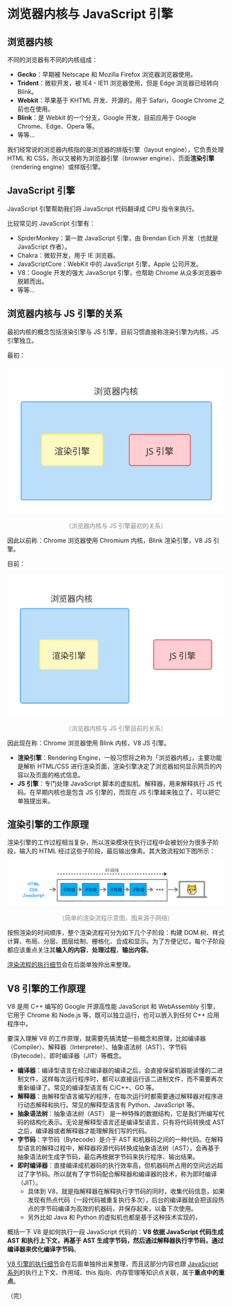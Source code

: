 # 浏览器内核与 JavaScript 引擎

## 浏览器内核

不同的浏览器有不同的内核组成：

* **Gecko**：早期被 Netscape 和 Mozilla Firefox 浏览器浏览器使用。
* **Trident**：微软开发，被 IE4 - IE11 浏览器使用，但是 Edge 浏览器已经转向 Blink。
* **Webkit**：苹果基于 KHTML 开发、开源的，用于 Safari，Google Chrome 之前也在使用。
* **Blink**：是 Webkit 的一个分支，Google 开发，目前应用于 Google Chrome、Edge、Opera 等。
* 等等…

我们经常说的浏览器内核指的是浏览器的排版引擎（layout engine），它负责处理 HTML 和 CSS，所以又被称为浏览器引擎（browser engine）、页面**渲染引擎**（rendering engine）或样版引擎。

## JavaScript 引擎

JavaScript 引擎帮助我们将 JavaScript 代码翻译成 CPU 指令来执行。

比较常见的 JavaScript 引擎有：

* SpiderMonkey：第一款 JavaScript 引擎，由 Brendan Eich 开发（也就是 JavaScript 作者）。
* Chakra：微软开发，用于 IE 浏览器。
* JavaScriptCore：WebKit 中的 JavaScript 引擎，Apple 公司开发。
* V8：Google 开发的强大 JavaScript 引擎，也帮助 Chrome 从众多浏览器中脱颖而出。
* 等等…

## 浏览器内核与 JS 引擎的关系

最初内核的概念包括渲染引擎与 JS 引擎，目前习惯直接称渲染引擎为内核，JS 引擎独立。

最初：

<div style="text-align: center;">
  <img src="./assets/kernel-and-javascript-engine-before.svg" alt="浏览器内核与 JS 引擎最初的关系">
  <p style="text-align: center; color: #888;">（浏览器内核与 JS 引擎最初的关系）</p>
</div>

因此以前称：Chrome 浏览器使用 Chromium 内核，Blink 渲染引擎，V8 JS 引擎。

目前：

<div style="text-align: center;">
  <img src="./assets/kernel-and-javascript-engine-now.svg" alt="浏览器内核与 JS 引擎目前的关系">
  <p style="text-align: center; color: #888;">（浏览器内核与 JS 引擎目前的关系）</p>
</div>

因此现在称：Chrome 浏览器使用 Blink 内核，V8 JS 引擎。

* **渲染引擎**：Rendering Engine，一般习惯将之称为「浏览器内核」，主要功能是解析 HTML/CSS 进行渲染页面，渲染引擎决定了浏览器如何显示网页的内容以及页面的格式信息。
* **JS 引擎**：专门处理 JavaScript 脚本的虚拟机、解释器，用来解释执行 JS 代码。在早期内核也是包含 JS 引擎的，而现在 JS 引擎越来独立了，可以把它单独提出来。

## 渲染引擎的工作原理

渲染引擎的工作过程相当复杂，所以渲染模块在执行过程中会被划分为很多子阶段，输入的 HTML 经过这些子阶段，最后输出像素。其大致流程如下图所示：

<div style="text-align: center;">
  <img src="./assets/simple-rendering-process.png" alt="简单的渲染流程示意图" style="width: 600px;">
  <p style="text-align: center; color: #888;">（简单的渲染流程示意图，图来源于网络）</p>
</div>

按照渲染的时间顺序，整个渲染流程可分为如下几个子阶段：构建 DOM 树、样式计算、布局、分层、图层绘制、栅格化、合成和显示。为了方便记忆，每个子阶段都应该重点关注其**输入的内容**，**处理过程**，**输出内容**。

[渲染流程的执行细节](/frontend-basics/browser/execution-details-of-rendering-process/)会在后面单独拎出来整理。

## V8 引擎的工作原理

V8 是用 C++ 编写的 Google 开源高性能 JavaScript 和 WebAssembly 引擎，它用于 Chrome 和 Node.js 等，既可以独立运行，也可以嵌入到任何 C++ 应用程序中。

要深入理解 V8 的工作原理，就需要先搞清楚一些概念和原理，比如编译器（Compiler）、解释器（Interpreter）、抽象语法树（AST）、字节码（Bytecode）、即时编译器（JIT）等概念。

* **编译器**：编译型语言在经过编译器的编译之后，会直接保留机器能读懂的二进制文件，这样每次运行程序时，都可以直接运行该二进制文件，而不需要再次重新编译了。常见的编译型语言有 C/C++、GO 等。
* **解释器**：由解释型语言编写的程序，在每次运行时都需要通过解释器对程序进行动态解释和执行。常见的解释型语言有 Python、JavaScript 等。
* **抽象语法树**：抽象语法树（AST） 是一种特殊的数据结构，它是我们所编写代码的结构化表示。无论是解释型语言还是编译型语言，只有将代码转换成 AST 之后，编译器或者解释器才能理解我们写的代码。
* **字节码**：字节码（Bytecode）是介于 AST 和机器码之间的一种代码。在解释型语言的解释过程中，解释器将源代码转换成抽象语法树（AST），会再基于抽象语法树生成字节码，最后再根据字节码来执行程序、输出结果。
* **即时编译器**：直接编译成机器码的执行效率高，但机器码所占用的空间远远超过了字节码。所以就有了字节码配合解释器和编译器的技术，称为即时编译（JIT）。
  * 具体到 V8，就是指解释器在解释执行字节码的同时，收集代码信息，如果发现有热点代码（一段代码被重复执行多次），后台的编译器就会把该段热点的字节码编译为高效的机器码，并保存起来，以备下次使用。
  * 另外比如 Java 和 Python 的虚拟机也都是基于这种技术实现的，

概括一下 V8 是如何执行一段 JavaScript 代码的：**V8 依据 JavaScript 代码生成 AST 和执行上下文，再基于 AST 生成字节码，然后通过解释器执行字节码，通过编译器来优化编译字节码**。

[V8 引擎的执行细节](/frontend-basics/browser/execution-details-of-v8-engine/)会在后面单独拎出来整理，而且这部分内容也跟 [JavaScript 系列](/frontend-basics/javascript/)的执行上下文、作用域、this 指向、内存管理等知识点关联，属于**重点中的重点**。

（完）
